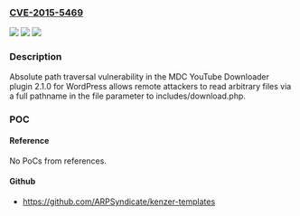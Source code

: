### [CVE-2015-5469](https://cve.mitre.org/cgi-bin/cvename.cgi?name=CVE-2015-5469)
![](https://img.shields.io/static/v1?label=Product&message=n%2Fa&color=blue)
![](https://img.shields.io/static/v1?label=Version&message=n%2Fa&color=blue)
![](https://img.shields.io/static/v1?label=Vulnerability&message=n%2Fa&color=brighgreen)

### Description

Absolute path traversal vulnerability in the MDC YouTube Downloader plugin 2.1.0 for WordPress allows remote attackers to read arbitrary files via a full pathname in the file parameter to includes/download.php.

### POC

#### Reference
No PoCs from references.

#### Github
- https://github.com/ARPSyndicate/kenzer-templates

